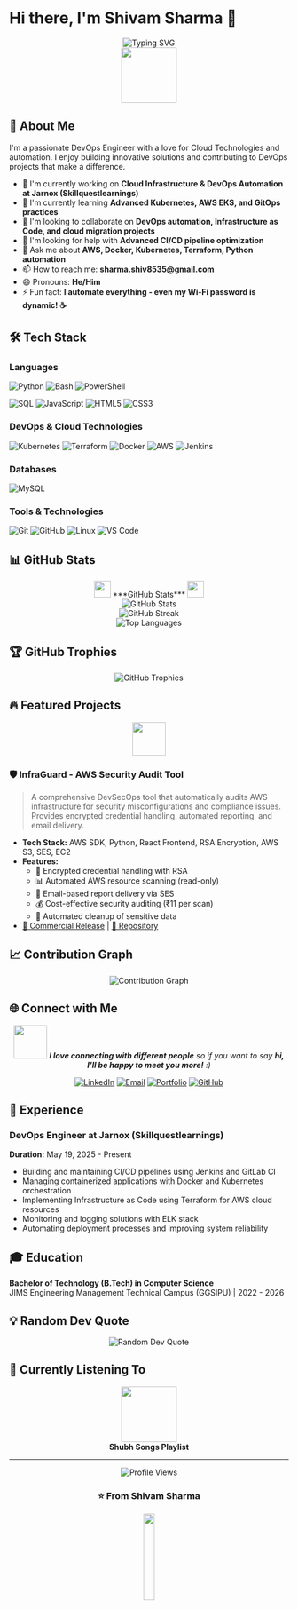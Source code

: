 # Hi there, I'm Shivam Sharma 👋

<div align="center">
  <img src="https://readme-typing-svg.herokuapp.com?font=Fira+Code&pause=1000&color=F75C7E&center=true&vCenter=true&width=435&lines=DevOps+Engineer;Cloud+Enthusiast;Automation+Expert;Infrastructure+as+Code" alt="Typing SVG" />
</div>

<div align="center">
  <img src="https://media.giphy.com/media/M9gbBd9nbDrOTu1Mqx/giphy.gif" width="100"/>
</div>

## 🚀 About Me
I'm a passionate DevOps Engineer with a love for Cloud Technologies and automation. I enjoy building innovative solutions and contributing to DevOps projects that make a difference.

- 🔭 I'm currently working on **Cloud Infrastructure & DevOps Automation at Jarnox (Skillquestlearnings)**
- 🌱 I'm currently learning **Advanced Kubernetes, AWS EKS, and GitOps practices**
- 👯 I'm looking to collaborate on **DevOps automation, Infrastructure as Code, and cloud migration projects**
- 🤔 I'm looking for help with **Advanced CI/CD pipeline optimization**
- 💬 Ask me about **AWS, Docker, Kubernetes, Terraform, Python automation**
- 📫 How to reach me: **sharma.shiv8535@gmail.com**
- 😄 Pronouns: **He/Him**
- ⚡ Fun fact: **I automate everything - even my Wi-Fi password is dynamic! ☕**

## 🛠️ Tech Stack

### Languages
![Python](https://img.shields.io/badge/-Python-3776AB?style=flat-square&logo=python&logoColor=white)
![Bash](https://img.shields.io/badge/-Bash-4EAA25?style=flat-square&logo=gnubash&logoColor=white)
![PowerShell](https://img.shields.io/badge/-PowerShell-5391FE?style=flat-square&logo=powershell&logoColor=white)

![SQL](https://img.shields.io/badge/-SQL-4479A1?style=flat-square&logo=postgresql&logoColor=white)
![JavaScript](https://img.shields.io/badge/-JavaScript-F7DF1E?style=flat-square&logo=javascript&logoColor=black)
![HTML5](https://img.shields.io/badge/-HTML5-E34F26?style=flat-square&logo=html5&logoColor=white)
![CSS3](https://img.shields.io/badge/-CSS3-1572B6?style=flat-square&logo=css3&logoColor=white)

### DevOps & Cloud Technologies
![Kubernetes](https://img.shields.io/badge/-Kubernetes-326CE5?style=flat-square&logo=kubernetes&logoColor=white)
![Terraform](https://img.shields.io/badge/-Terraform-623CE4?style=flat-square&logo=terraform&logoColor=white)
![Docker](https://img.shields.io/badge/-Docker-2496ED?style=flat-square&logo=docker&logoColor=white)
![AWS](https://img.shields.io/badge/-AWS-232F3E?style=flat-square&logo=amazonaws&logoColor=white)
![Jenkins](https://img.shields.io/badge/-Jenkins-D24939?style=flat-square&logo=jenkins&logoColor=white)

### Databases
![MySQL](https://img.shields.io/badge/-MySQL-4479A1?style=flat-square&logo=mysql&logoColor=white)

### Tools & Technologies
![Git](https://img.shields.io/badge/-Git-F05032?style=flat-square&logo=git&logoColor=white)
![GitHub](https://img.shields.io/badge/-GitHub-181717?style=flat-square&logo=github&logoColor=white)
![Linux](https://img.shields.io/badge/-Linux-FCC624?style=flat-square&logo=linux&logoColor=black)
![VS Code](https://img.shields.io/badge/-VS_Code-007ACC?style=flat-square&logo=visualstudiocode&logoColor=white)

## 📊 GitHub Stats

<div align="center">
  <img src="https://media.giphy.com/media/iY8CRBdQXODJSCERIr/giphy.gif" width="30px">&nbsp;***GitHub Stats***&nbsp;<img src="https://media.giphy.com/media/iY8CRBdQXODJSCERIr/giphy.gif" width="30px">
</div>

<div align="center">
  <img src="https://github-readme-stats.vercel.app/api?username=ShivamSharma8168&show_icons=true&theme=radical&count_private=true" alt="GitHub Stats" />
</div>

<div align="center">
  <img src="https://github-readme-streak-stats.herokuapp.com/?user=ShivamSharma8168&theme=radical" alt="GitHub Streak" />
</div>

<div align="center">
  <img src="https://github-readme-stats.vercel.app/api/top-langs/?username=ShivamSharma8168&layout=compact&theme=radical" alt="Top Languages" />
</div>

## 🏆 GitHub Trophies
<div align="center">
  <img src="https://github-profile-trophy.vercel.app/?username=ShivamSharma8168&theme=radical&row=1&column=7" alt="GitHub Trophies" />
</div>

## 🔥 Featured Projects

<div align="center">
  <img src="https://media.giphy.com/media/26tn33aiTi1jkl6H6/giphy.gif" width="60">
</div>

### 🛡️ InfraGuard - AWS Security Audit Tool
> A comprehensive DevSecOps tool that automatically audits AWS infrastructure for security misconfigurations and compliance issues. Provides encrypted credential handling, automated reporting, and email delivery.
- **Tech Stack:** AWS SDK, Python, React Frontend, RSA Encryption, AWS S3, SES, EC2
- **Features:** 
  - 🔐 Encrypted credential handling with RSA
  - 📊 Automated AWS resource scanning (read-only)
  - 📧 Email-based report delivery via SES
  - 💰 Cost-effective security auditing (₹11 per scan)
  - 🔄 Automated cleanup of sensitive data
- [🔗 Commercial Release](https://infraguard.me) | [📁 Repository](https://github.com/ShivamSharma8168/InfraGuard)

## 📈 Contribution Graph
<div align="center">
  <img src="https://github-readme-activity-graph.vercel.app/graph?username=ShivamSharma8168&theme=react-dark&hide_border=true" alt="Contribution Graph" />
</div>

## 🌐 Connect with Me

<div align="center">
  <img src="https://media.giphy.com/media/LnQjpWaON8nhr21vNW/giphy.gif" width="60"> <em><b>I love connecting with different people</b> so if you want to say <b>hi, I'll be happy to meet you more!</b> :)</em>
</div>

<div align="center">
  
[![LinkedIn](https://img.shields.io/badge/-LinkedIn-0077B5?style=for-the-badge&logo=linkedin&logoColor=white)](https://www.linkedin.com/in/shivamsharma8168)
[![Email](https://img.shields.io/badge/-Email-D14836?style=for-the-badge&logo=gmail&logoColor=white)](mailto:sharma.shiv8535@gmail.com)
[![Portfolio](https://img.shields.io/badge/-Portfolio-000000?style=for-the-badge&logo=vercel&logoColor=white)](https://shivam8168.netlify.app/)
[![GitHub](https://img.shields.io/badge/-GitHub-181717?style=for-the-badge&logo=github&logoColor=white)](https://github.com/ShivamSharma8168)

</div>

## 💼 Experience

### DevOps Engineer at Jarnox (Skillquestlearnings)
**Duration:** May 19, 2025 - Present
- Building and maintaining CI/CD pipelines using Jenkins and GitLab CI
- Managing containerized applications with Docker and Kubernetes orchestration
- Implementing Infrastructure as Code using Terraform for AWS cloud resources
- Monitoring and logging solutions with ELK stack
- Automating deployment processes and improving system reliability

## 🎓 Education

**Bachelor of Technology (B.Tech) in Computer Science**  
JIMS Engineering Management Technical Campus (GGSIPU) | 2022 - 2026

## 💡 Random Dev Quote
<div align="center">
  <img src="https://quotes-github-readme.vercel.app/api?type=horizontal&theme=radical" alt="Random Dev Quote" />
</div>

## 🎵 Currently Listening To
<div align="center">
  <img src="https://i.scdn.co/image/ab67616d0000b273e2e2e2e2e2e2e2e2e2e2" width="100" />
  <br>
  <b>Shubh Songs Playlist</b>
</div>

---

<div align="center">
  <img src="https://komarev.com/ghpvc/?username=ShivamSharma8168&color=blueviolet&style=flat-square&label=Profile+Views" alt="Profile Views" />
</div>

<div align="center">
  <h3>⭐️ From Shivam Sharma</h3>
  <img src="https://media.giphy.com/media/jpVnC65DmYeyRL4LHS/giphy.gif" width="20%">
</div>
